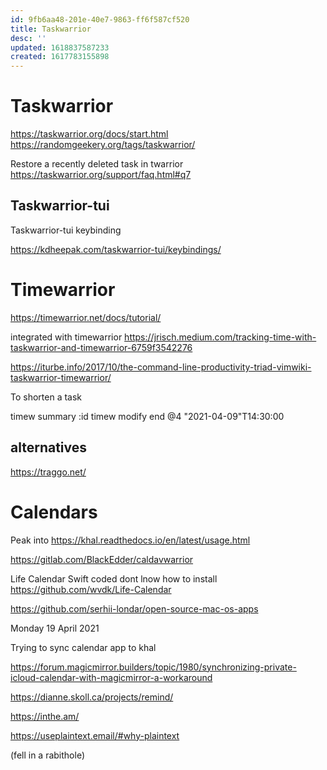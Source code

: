 ```yaml
---
id: 9fb6aa48-201e-40e7-9863-ff6f587cf520
title: Taskwarrior
desc: ''
updated: 1618837587233
created: 1617783155898
---
```


# Taskwarrior 

https://taskwarrior.org/docs/start.html
https://randomgeekery.org/tags/taskwarrior/

Restore a recently deleted task in twarrior
https://taskwarrior.org/support/faq.html#q7

## Taskwarrior-tui 

Taskwarrior-tui keybinding

https://kdheepak.com/taskwarrior-tui/keybindings/





# Timewarrior

https://timewarrior.net/docs/tutorial/

integrated with timewarrior https://jrisch.medium.com/tracking-time-with-taskwarrior-and-timewarrior-6759f3542276

https://iturbe.info/2017/10/the-command-line-productivity-triad-vimwiki-taskwarrior-timewarrior/

To shorten a task

timew summary :id
timew modify end @4 "2021-04-09"T14:30:00


## alternatives

https://traggo.net/




# Calendars

Peak into https://khal.readthedocs.io/en/latest/usage.html

https://gitlab.com/BlackEdder/caldavwarrior

Life Calendar Swift coded dont lnow how to install https://github.com/wvdk/Life-Calendar

https://github.com/serhii-londar/open-source-mac-os-apps


Monday 19 April 2021

Trying to sync calendar app to khal

https://forum.magicmirror.builders/topic/1980/synchronizing-private-icloud-calendar-with-magicmirror-a-workaround

https://dianne.skoll.ca/projects/remind/

https://inthe.am/


https://useplaintext.email/#why-plaintext

(fell in a rabithole)